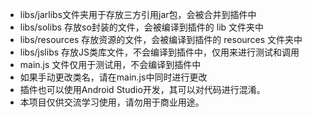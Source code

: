 - libs/jarlibs文件夹用于存放三方引用jar包，会被合并到插件中
- libs/solibs 存放so封装的文件，会被编译到插件的 lib 文件夹中
- libs/resources 存放资源的文件，会被编译到插件的 resources 文件夹中
- libs/jslibs 存放JS类库文件，不会编译到插件中，仅用来进行测试和调用
- main.js 文件仅用于测试用，不会编译到插件中
- 如果手动更改类名，请在main.js中同时进行更改
- 插件也可以使用Android Studio开发，其可以对代码进行混淆。
- 本项目仅供交流学习使用，请勿用于商业用途。